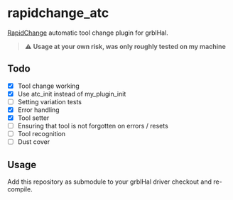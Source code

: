 # rapidchange_atc

[RapidChange](https://rapidchangeatc.com/) automatic tool change plugin for grblHal.

> :warning: **Usage at your own risk, was only roughly tested on my machine**

## Todo

- [x] Tool change working
- [x] Use atc_init instead of my_plugin_init
- [ ] Setting variation tests
- [x] Error handling
- [x] Tool setter
- [ ] Ensuring that tool is not forgotten on errors / resets
- [ ] Tool recognition
- [ ] Dust cover

## Usage

Add this repository as submodule to your grblHal driver checkout and re-compile.
